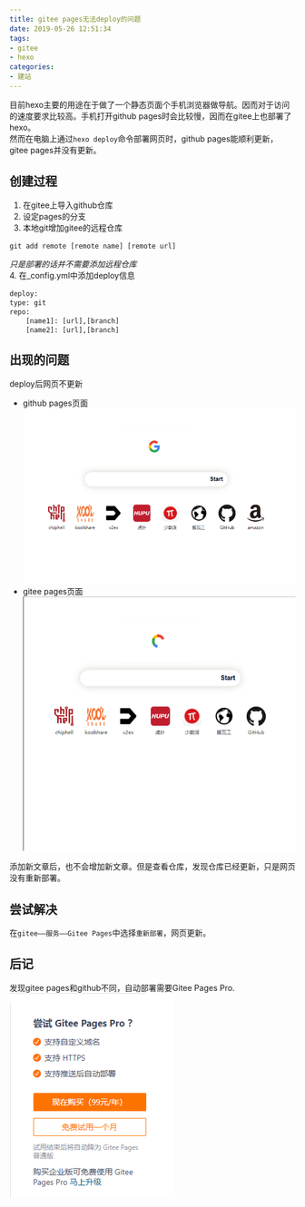 ```yaml
---
title: gitee pages无法deploy的问题
date: 2019-05-26 12:51:34
tags: 
- gitee 
- hexo
categories:
- 建站
---
```



目前hexo主要的用途在于做了一个静态页面个手机浏览器做导航。因而对于访问的速度要求比较高。手机打开github pages时会比较慢，因而在gitee上也部署了hexo。  
然而在电脑上通过`hexo deploy`命令部署网页时，github pages能顺利更新，gitee pages并没有更新。 

<!-- more -->

## 创建过程

1. 在gitee上导入github仓库
2. 设定pages的分支
3. 本地git增加gitee的远程仓库
```
git add remote [remote name] [remote url]
```
_只是部署的话并不需要添加远程仓库_  
4. 在_config.yml中添加deploy信息
```
deploy:  
type: git
repo:
    [name1]: [url],[branch]
    [name2]: [url],[branch]
```

## 出现的问题

deploy后网页不更新
- github pages页面
![github pages](/images/github.png)
- gitee pages页面
![gitee pages](/images/gitee.png)

添加新文章后，也不会增加新文章。但是查看仓库，发现仓库已经更新，只是网页没有重新部署。

## 尝试解决

在`gitee——服务——Gitee Pages`中选择`重新部署`，网页更新。

## 后记
发现gitee pages和github不同，自动部署需要Gitee Pages Pro.
![gitee pages pro](/images/gitee_pages_pro.png)







